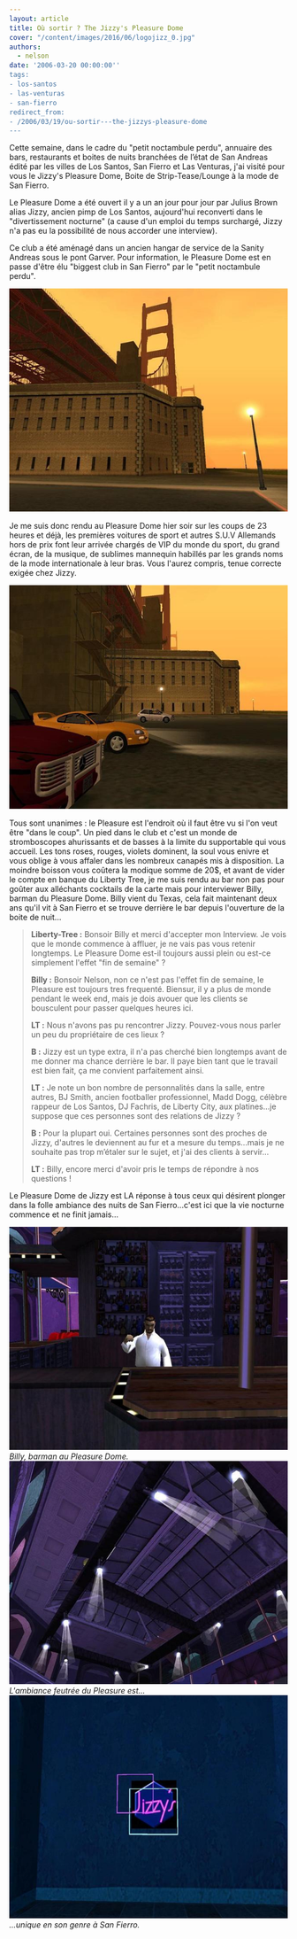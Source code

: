 ```yaml
---
layout: article
title: Où sortir ? The Jizzy's Pleasure Dome
cover: "/content/images/2016/06/logojizz_0.jpg"
authors:
  - nelson
date: '2006-03-20 00:00:00''
tags:
- los-santos
- las-venturas
- san-fierro
redirect_from:
- /2006/03/19/ou-sortir---the-jizzys-pleasure-dome
---
```


Cette semaine, dans le cadre du "petit noctambule perdu", annuaire des bars, restaurants et boites de nuits branchées de l’état de San Andreas édité par les villes de Los Santos, San Fierro et Las Venturas, j'ai visité pour vous le Jizzy's Pleasure Dome, Boite de Strip-Tease/Lounge à la mode de San Fierro.

Le Pleasure Dome a été ouvert il y a un an jour pour jour par Julius Brown alias Jizzy, ancien pimp de Los Santos, aujourd'hui reconverti dans le "divertissement nocturne" (a cause d'un emploi du temps surchargé, Jizzy n'a pas eu la possibilité de nous accorder une interview).

Ce club a été aménagé dans un ancien hangar de service de la Sanity Andreas sous le pont Garver. Pour information, le Pleasure Dome est en passe d'être élu "biggest club in San Fierro" par le "petit noctambule perdu".

![](/content/images/2005/01/batiment.jpg)

Je me suis donc rendu au Pleasure Dome hier soir sur les coups de 23 heures et déjà, les premières voitures de sport et autres S.U.V Allemands hors de prix font leur arrivée chargés de VIP du monde du sport, du grand écran, de la musique, de sublimes mannequin habillés par les grands noms de la mode internationale à leur bras. Vous l'aurez compris, tenue correcte exigée chez Jizzy.

![](/content/images/2005/01/sportscars1.jpg)

Tous sont unanimes : le Pleasure est l'endroit où il faut être vu si l'on veut être "dans le coup". Un pied dans le club et c'est un monde de stromboscopes ahurissants et de basses à la limite du supportable qui vous accueil. Les tons roses, rouges, violets dominent, la soul vous enivre et vous oblige à vous affaler dans les nombreux canapés mis à disposition. La moindre boisson vous coûtera la modique somme de 20$, et avant de vider le compte en banque du Liberty Tree, je me suis rendu au bar non pas pour goûter aux alléchants cocktails de la carte mais pour interviewer Billy, barman du Pleasure Dome. Billy vient du Texas, cela fait maintenant deux ans qu'il vit à San Fierro et se trouve derrière le bar depuis l'ouverture de la boite de nuit...

> **Liberty-Tree :** Bonsoir Billy et merci d'accepter mon Interview. Je vois que le monde commence à affluer, je ne vais pas vous retenir longtemps. Le Pleasure Dome est-il toujours aussi plein ou est-ce simplement l'effet "fin de semaine" ?
> 
> **Billy :** Bonsoir Nelson, non ce n'est pas l'effet fin de semaine, le Pleasure est toujours tres frequenté. Biensur, il y a plus de monde pendant le week end, mais je dois avouer que les clients se bousculent pour passer quelques heures ici.
> 
> **LT :** Nous n'avons pas pu rencontrer Jizzy. Pouvez-vous nous parler un peu du propriétaire de ces lieux ?
> 
> **B :** Jizzy est un type extra, il n'a pas cherché bien longtemps avant de me donner ma chance derrière le bar. Il paye bien tant que le travail est bien fait, ça me convient parfaitement ainsi.
> 
> **LT :** Je note un bon nombre de personnalités dans la salle, entre autres, BJ Smith, ancien footballer professionnel, Madd Dogg, célèbre rappeur de Los Santos, DJ Fachris, de Liberty City, aux platines...je suppose que ces personnes sont des relations de Jizzy ?
> 
> **B :** Pour la plupart oui. Certaines personnes sont des proches de Jizzy, d'autres le deviennent au fur et a mesure du temps...mais je ne souhaite pas trop m’étaler sur le sujet, et j'ai des clients à servir...
> 
> **LT :** Billy, encore merci d'avoir pris le temps de répondre à nos questions !

Le Pleasure Dome de Jizzy est LA réponse à tous ceux qui désirent plonger dans la folle ambiance des nuits de San Fierro...c'est ici que la vie nocturne commence et ne finit jamais...

![Billy, barman au Pleasure Dome.](/content/images/2005/01/billy.jpg)
_Billy, barman au Pleasure Dome._[](/content/images/2005/01/alcove.jpg)
![L'ambiance feutrée du Pleasure est...](/content/images/2005/01/roof.jpg)
_L'ambiance feutrée du Pleasure est..._[](/content/images/2005/01/pleasure.jpg)
![...unique en son genre à San Fierro.](/content/images/2005/01/logojizz.jpg)
_...unique en son genre à San Fierro._